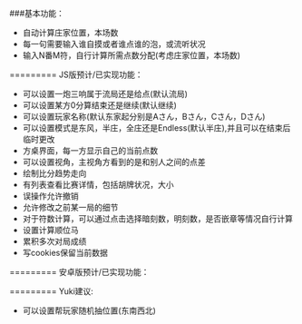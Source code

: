 ###基本功能：
*  自动计算庄家位置，本场数
*  每一句需要输入谁自摸或者谁点谁的泡，或流听状况
*  输入N番M符，自行计算所需点数分配(考虑庄家位置，本场数)


=========
JS版预计/已实现功能：
*  可以设置一炮三响属于流局还是给点(默认流局)
*  可以设置某方0分算结束还是继续(默认继续)
*  可以设置玩家名称(默认东家起分别是Aさん，Bさん，Cさん，Dさん)
*  可以设置模式是东风，半庄，全庄还是Endless(默认半庄),并且可以在结束后临时更改
*  方桌界面，每一方显示自己的当前点数
*  可以设置视角，主视角方看到的是和别人之间的点差
*  绘制比分趋势走向
*  有列表查看比赛详情，包括胡牌状况，大小
*  误操作允许撤销
*  允许修改之前某一局的细节
*  对于符数计算，可以通过点击选择暗刻数，明刻数，是否嵌章等情况自行计算
*  设置计算顺位马
*  累积多次对局成绩
*  写cookies保留当前数据






=========
安卓版预计/已实现功能：


=========
Yuki建议:
*  可以设置帮玩家随机抽位置(东南西北)
